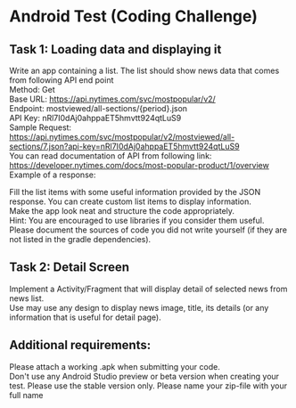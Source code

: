 # Android Test (Coding Challenge)
## Task 1: Loading data and displaying it 
Write an app containing a list. The list should show news data that comes from following API end point<br>
Method: Get<br>
Base URL: https://api.nytimes.com/svc/mostpopular/v2/<br>
Endpoint: mostviewed/all-sections/{period}.json<br>
API Key: nRl7I0dAj0ahppaET5hmvtt924qtLuS9<br>
Sample Request:  https://api.nytimes.com/svc/mostpopular/v2/mostviewed/all-sections/7.json?api-key=nRl7I0dAj0ahppaET5hmvtt924qtLuS9<br>
You can read documentation of API from following link: <br>
https://developer.nytimes.com/docs/most-popular-product/1/overview<br>
Example of a response: <br>
 
Fill the list items with some useful information provided by the JSON response. You can create custom list items to display information.<br>
Make the app look neat and structure the code appropriately. <br>
Hint: You are encouraged to use libraries if you consider them useful. Please document the sources of code you did not write yourself (if they are not listed in the gradle dependencies). <br>
## Task 2: Detail Screen
Implement a Activity/Fragment that will display detail of selected news from news list. <br>
Use may use any design to display news image, title, its details (or any information that is useful for detail page). <br>
## Additional requirements:<br> 
Please attach a working .apk when submitting your code.<br> 
Don't use any Android Studio preview or beta version when creating your test. Please use the stable version only. Please name your zip-file with your full name
